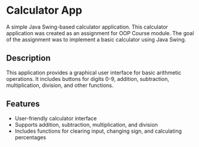 # Calculator App 

A simple Java Swing-based calculator application.
This calculator application was created as an assignment for OOP Course module. The goal of the assignment was to implement a basic calculator using Java Swing.

## Description

This application provides a graphical user interface for basic arithmetic operations. It includes buttons for digits 0-9, addition, subtraction, multiplication, division, and other functions.

## Features

- User-friendly calculator interface
- Supports addition, subtraction, multiplication, and division
- Includes functions for clearing input, changing sign, and calculating percentages
